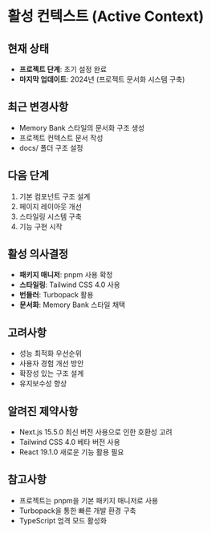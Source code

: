 # 활성 컨텍스트 (Active Context)

## 현재 상태
- **프로젝트 단계**: 초기 설정 완료
- **마지막 업데이트**: 2024년 (프로젝트 문서화 시스템 구축)

## 최근 변경사항
- Memory Bank 스타일의 문서화 구조 생성
- 프로젝트 컨텍스트 문서 작성
- docs/ 폴더 구조 설정

## 다음 단계
1. 기본 컴포넌트 구조 설계
2. 페이지 레이아웃 개선
3. 스타일링 시스템 구축
4. 기능 구현 시작

## 활성 의사결정
- **패키지 매니저**: pnpm 사용 확정
- **스타일링**: Tailwind CSS 4.0 사용
- **번들러**: Turbopack 활용
- **문서화**: Memory Bank 스타일 채택

## 고려사항
- 성능 최적화 우선순위
- 사용자 경험 개선 방안
- 확장성 있는 구조 설계
- 유지보수성 향상

## 알려진 제약사항
- Next.js 15.5.0 최신 버전 사용으로 인한 호환성 고려
- Tailwind CSS 4.0 베타 버전 사용
- React 19.1.0 새로운 기능 활용 필요

## 참고사항
- 프로젝트는 pnpm을 기본 패키지 매니저로 사용
- Turbopack을 통한 빠른 개발 환경 구축
- TypeScript 엄격 모드 활성화
